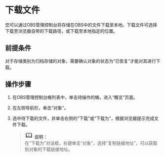# 下载文件<a name="zh-cn_topic_0045829107"></a>

您可以通过OBS管理控制台将存储在OBS中的文件下载至本地。下载文件可选择下载至浏览器自带的下载路径，或下载至本地指定的位置。

## 前提条件<a name="section787022922610"></a>

对于存储类别为归档存储的对象，需要确认对象的状态为“已恢复”才能对其进行下载。

## 操作步骤<a name="section62007849"></a>

1.  在OBS管理控制台桶列表中，单击待操作的桶，进入“概览”页面。
2.  在左侧导航栏，单击“对象”。
3.  选中待下载的文件，并单击右侧的“下载”或“下载为”，根据浏览器提示完成文件下载。

    >![](public_sys-resources/icon-note.gif) **说明：**   
    >在“下载为”对话框，右键单击“对象”，选择“复制链接地址”，可以获取到对象的下载链接地址。  


